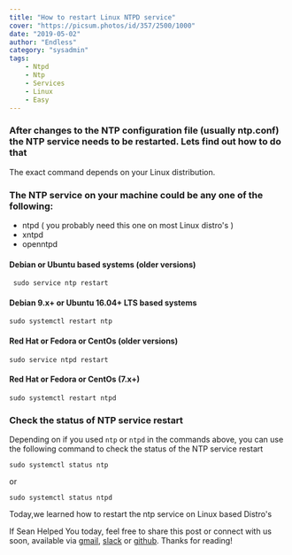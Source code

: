 ```yaml
---
title: "How to restart Linux NTPD service"
cover: "https://picsum.photos/id/357/2500/1000"
date: "2019-05-02"
author: "Endless"
category: "sysadmin"
tags:
    - Ntpd
    - Ntp
    - Services
    - Linux
    - Easy
---
```



### After changes to the NTP configuration file (usually ntp.conf) the NTP service needs to be restarted. Lets find out how to do that
The exact command depends on your Linux distribution.


### The NTP service on your machine could be any one of the following:

- ntpd ( you probably need this one on most Linux distro's )
- xntpd
- openntpd

#### Debian or Ubuntu based systems (older versions)

```
 sudo service ntp restart
```

#### Debian 9.x+ or Ubuntu 16.04+ LTS based systems
```
sudo systemctl restart ntp
```

#### Red Hat or Fedora or CentOs (older versions)
```
sudo service ntpd restart
```

#### Red Hat or Fedora or CentOs (7.x+)
```
sudo systemctl restart ntpd
```

### Check the status of NTP service restart

Depending on if you used ``ntp`` or ``ntpd`` in the commands above, you can use the following command to check the status of the NTP service restart
```
sudo systemctl status ntp
```
or
```
sudo systemctl status ntpd
```

Today,we learned how to restart the ntp service on Linux based Distro's

If Sean Helped You today, feel free to share this post or connect with us soon, available via [gmail](mailto:seanwillhelpyou@gmail.com), [slack](https://app.slack.com/client/TLMMVFQ1X/CLVTNC1MM) or [github](https://github.com/RH-sdavey/sean-will-help-you).
Thanks for reading!
